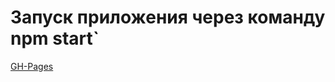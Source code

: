 # Запуск приложения через команду npm start`

[GH-Pages]([https://github.com/iEasyJet/colors-bar/tree/main](https://ieasyjet.github.io/samedia/))
